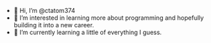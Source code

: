 - 👋 Hi, I’m @ctatom374
- 👀 I’m interested in learning more about programming and hopefully building it into a new career.
- 🌱 I’m currently learning a little of everything I guess.



<!---
ctatom374/ctatom374 is a ✨ special ✨ repository because its `README.md` (this file) appears on your GitHub profile.
You can click the Preview link to take a look at your changes.
--->
